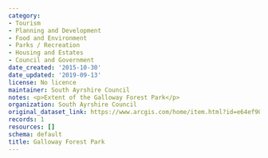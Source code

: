 ```yaml
---
category:
- Tourism
- Planning and Development
- Food and Environment
- Parks / Recreation
- Housing and Estates
- Council and Government
date_created: '2015-10-30'
date_updated: '2019-09-13'
license: No licence
maintainer: South Ayrshire Council
notes: <p>Extent of the Galloway Forest Park</p>
organization: South Ayrshire Council
original_dataset_link: https://www.arcgis.com/home/item.html?id=e64ef903744442a5befce9fb19a64e53
records: 1
resources: []
schema: default
title: Galloway Forest Park
---
```

